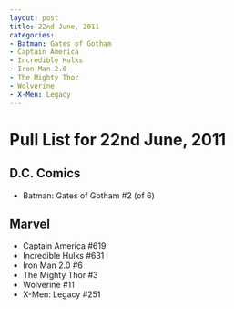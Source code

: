 ```yaml
---
layout: post
title: 22nd June, 2011
categories:
- Batman: Gates of Gotham
- Captain America
- Incredible Hulks
- Iron Man 2.0
- The Mighty Thor
- Wolverine
- X-Men: Legacy
---
```


# Pull List for 22nd June, 2011

## D.C. Comics

- Batman: Gates of Gotham #2 (of 6)

## Marvel

- Captain America #619
- Incredible Hulks #631
- Iron Man 2.0 #6
- The Mighty Thor #3
- Wolverine #11
- X-Men: Legacy #251
